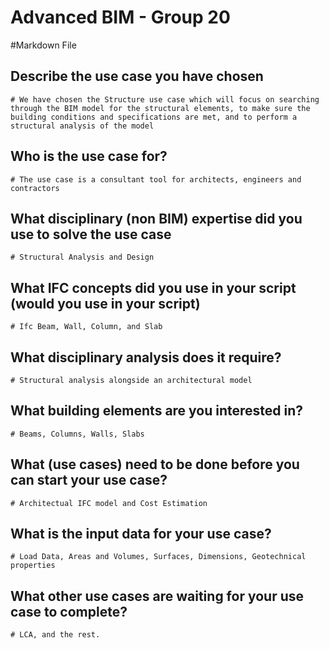 # Advanced BIM - Group 20
#Markdown File
## Describe the use case you have chosen
	# We have chosen the Structure use case which will focus on searching through the BIM model for the structural elements, to make sure the building conditions and specifications are met, and to perform a structural analysis of the model  
## Who is the use case for?
	# The use case is a consultant tool for architects, engineers and contractors
## What disciplinary (non BIM) expertise did you use to solve the use case
	# Structural Analysis and Design
## What IFC concepts did you use in your script (would you use in your script)
	# Ifc Beam, Wall, Column, and Slab 
## What disciplinary analysis does it require?
	# Structural analysis alongside an architectural model
## What building elements are you interested in?
	# Beams, Columns, Walls, Slabs
## What (use cases) need to be done before you can start your use case?
	# Architectual IFC model and Cost Estimation
## What is the input data for your use case?
	# Load Data, Areas and Volumes, Surfaces, Dimensions, Geotechnical properties
## What other use cases are waiting for your use case to complete?
	# LCA, and the rest. 
